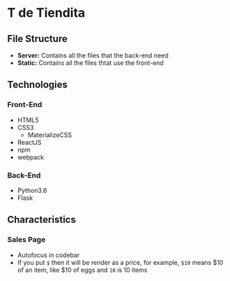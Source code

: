 # T de Tiendita

## File Structure

* **Server:** Contains all the files that the back-end need
* **Static:** Contains all the files thtat use the front-end

## Technologies
### **Front-End**
* HTML5
* CSS3
	* MaterializeCSS 
* ReactJS
* npm 	
* webpack

### **Back-End**
* Python3.6
* Flask



## Characteristics

### Sales Page
- Autofocus in codebar
- If you put `$` then it will be render as a price, for example, 
`$10` means $10 of an item, like $10 of eggs and `10` is 10 items
